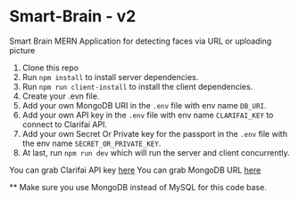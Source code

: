# Smart-Brain - v2
Smart Brain MERN Application for detecting faces via URL or uploading picture

1. Clone this repo
2. Run `npm install` to install server dependencies.
3. Run `npm run client-install` to install the client dependencies.
4. Create your .evn file. 
5. Add your own MongoDB URI in the `.env` file with env name `DB_URI`.
6. Add your own API key in the  `.env` file with env name `CLARIFAI_KEY` to connect to Clarifai API.
7. Add your own Secret Or Private key for the passport in the  `.env` file with the env name `SECRET_OR_PRIVATE_KEY`.
8. At last, run `npm run dev` which will run the server and client concurrently.


You can grab Clarifai API key [here](https://www.clarifai.com/)
You can grab MongoDB URL [here](https://mlab.com/)

** Make sure you use MongoDB instead of MySQL for this code base.
